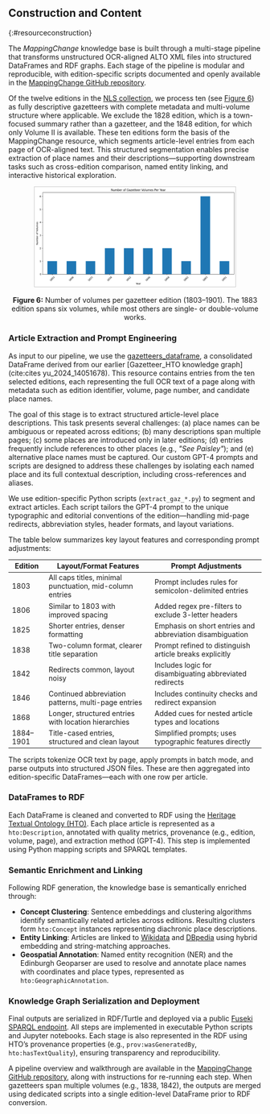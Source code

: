 ## Construction and Content
{:#resourceconstruction}

The *MappingChange* knowledge base is built through a multi-stage pipeline that transforms unstructured OCR-aligned ALTO XML files into structured DataFrames and RDF graphs. Each stage of the pipeline is modular and reproducible, with edition-specific scripts documented and openly available in the [MappingChange GitHub repository](https://github.com/francesNLP/MappingChange).

Of the twelve editions in the [NLS collection](https://data.nls.uk/data/digitised-collections/gazetteers-of-scotland/), we process ten (see [Figure 6](#fig-gz-vols)) as fully descriptive gazetteers with complete metadata and multi-volume structure where applicable. We exclude the 1828 edition, which is a town-focused summary rather than a gazetteer, and the 1848 edition, for which only Volume II is available. These ten editions form the basis of the MappingChange resource, which segments article-level entries from each page of OCR-aligned text. This structured segmentation enables precise extraction of place names and their descriptions—supporting downstream tasks such as cross-edition comparison, named entity linking, and interactive historical exploration.

<p align="center">
  <img src="images/gazetteers_vols.png" alt="Number of Gazetteer Volumes Per Year" style="max-width: 400px; height: auto; border: 1px solid #ccc;" />
</p>
<p align="center" id="fig-gz-vols"><strong>Figure 6:</strong> Number of volumes per gazetteer edition (1803–1901). The 1883 edition spans six volumes, while most others are single- or double-volume works.</p>

### Article Extraction and Prompt Engineering

As input to our pipeline, we use the [gazetteers_dataframe](https://drive.google.com/file/d/1J6TxdKImw2rNgmdUBN19h202gl-iYupn/view?usp=share_link), a consolidated DataFrame derived from our earlier [Gazetteer_HTO knowledge graph](cite:cites yu_2024_14051678). This resource contains entries from the ten selected editions, each representing the full OCR text of a page along with metadata such as edition identifier, volume, page number, and candidate place names.

The goal of this stage is to extract structured article-level place descriptions. This task presents several challenges: (a) place names can be ambiguous or repeated across editions; (b) many descriptions span multiple pages; (c) some places are introduced only in later editions; (d) entries frequently include references to other places (e.g., *"See Paisley"*); and (e) alternative place names must be captured. Our custom GPT-4 prompts and scripts are designed to address these challenges by isolating each named place and its full contextual description, including cross-references and aliases.

We use edition-specific Python scripts (`extract_gaz_*.py`) to segment and extract articles. Each script tailors the GPT-4 prompt to the unique typographic and editorial conventions of the edition—handling mid-page redirects, abbreviation styles, header formats, and layout variations.

The table below summarizes key layout features and corresponding prompt adjustments:

| **Edition** | **Layout/Format Features**                                | **Prompt Adjustments**                                  |
|-------------|------------------------------------------------------------|----------------------------------------------------------|
| 1803        | All caps titles, minimal punctuation, mid-column entries   | Prompt includes rules for semicolon-delimited entries    |
| 1806        | Similar to 1803 with improved spacing                      | Added regex pre-filters to exclude 3-letter headers      |
| 1825        | Shorter entries, denser formatting                         | Emphasis on short entries and abbreviation disambiguation |
| 1838        | Two-column format, clearer title separation                | Prompt refined to distinguish article breaks explicitly  |
| 1842        | Redirects common, layout noisy                             | Includes logic for disambiguating abbreviated redirects  |
| 1846        | Continued abbreviation patterns, multi-page entries        | Includes continuity checks and redirect expansion        |
| 1868        | Longer, structured entries with location hierarchies       | Added cues for nested article types and locations        |
| 1884–1901   | Title-cased entries, structured and clean layout           | Simplified prompts; uses typographic features directly   |

The scripts tokenize OCR text by page, apply prompts in batch mode, and parse outputs into structured JSON files. These are then aggregated into edition-specific DataFrames—each with one row per article.

### DataFrames to RDF

Each DataFrame is cleaned and converted to RDF using the [Heritage Textual Ontology (HTO)](https://w3id.org/hto). Each place article is represented as a `hto:Description`, annotated with quality metrics, provenance (e.g., edition, volume, page), and extraction method (GPT-4). This step is implemented using Python mapping scripts and SPARQL templates.

### Semantic Enrichment and Linking

Following RDF generation, the knowledge base is semantically enriched through:

- **Concept Clustering**: Sentence embeddings and clustering algorithms identify semantically related articles across editions. Resulting clusters form `hto:Concept` instances representing diachronic place descriptions.
- **Entity Linking**: Articles are linked to [Wikidata](https://www.wikidata.org) and [DBpedia](https://www.dbpedia.org) using hybrid embedding and string-matching approaches.
- **Geospatial Annotation**: Named entity recognition (NER) and the Edinburgh Geoparser are used to resolve and annotate place names with coordinates and place types, represented as `hto:GeographicAnnotation`.

### Knowledge Graph Serialization and Deployment

Final outputs are serialized in RDF/Turtle and deployed via a public [Fuseki SPARQL endpoint](http://query.frances-ai.com/hto_gazetteers). All steps are implemented in executable Python scripts and Jupyter notebooks. Each stage is also represented in the RDF using HTO’s provenance properties (e.g., `prov:wasGeneratedBy`, `hto:hasTextQuality`), ensuring transparency and reproducibility.

A pipeline overview and walkthrough are available in the [MappingChange GitHub repository](https://github.com/francesNLP/MappingChange), along with instructions for re-running each step. When gazetteers span multiple volumes (e.g., 1838, 1842), the outputs are merged using dedicated scripts into a single edition-level DataFrame prior to RDF conversion.


